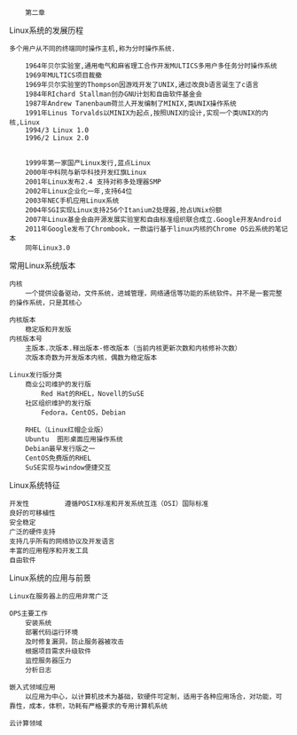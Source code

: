 		第二章
		
Linux系统的发展历程

	多个用户从不同的终端同时操作主机,称为分时操作系统.
	
		1964年贝尔实验室,通用电气和麻省理工合作开发MULTICS多用户多任务分时操作系统
		1969年MULTICS项目裁撤
		1969年贝尔实验室的Thompson因游戏开发了UNIX,通过改良b语言诞生了c语言
		1984年RIchard Stallman创办GNU计划和自由软件基金会
		1987年Andrew Tanenbaum荷兰人开发编制了MINIX,类UNIX操作系统
		1991年Linus Torvalds以MINIX为起点,按照UNIX的设计,实现一个类UNIX的内核,Linux
		1994/3 Linux 1.0
		1996/2 Linux 2.0
		
		
		1999年第一家国产Linux发行,蓝点Linux
		2000年中科院与新华科技开发红旗Linux
		2001年Linux发布2.4	支持对称多处理器SMP
		2002年Linux企业化一年,支持64位
		2003年NEC手机应用Linux系统
		2004年SGI实现Linux支持256个Itanium2处理器,抢占UNix份额
		2007年Linux基金会由开源发展实验室和自由标准组织联合成立.Google开发Android
		2011年Google发布了Chrombook，一款运行基于linux内核的Chrome OS云系统的笔记本
		同年Linux3.0
		
		
常用Linux系统版本

	内核
		一个提供设备驱动，文件系统，进城管理，网络通信等功能的系统软件。并不是一套完整的操作系统，只是其核心
	
	内核版本
		稳定版和开发版
	内核版本号
		主版本.次版本.释出版本-修改版本（当前内核更新次数和内核修补次数）
		次版本奇数为开发版本内核，偶数为稳定版本
	
	Linux发行版分类
		商业公司维护的发行版
			Red Hat的RHEL，Novell的SuSE
		社区组织维护的发行版
			Fedora，CentOS，Debian
			
		RHEL（Linux红帽企业版）
		Ubuntu	图形桌面应用操作系统
		Debian最早发行版之一
		CentOS免费版的RHEL
		SuSE实现与window便捷交互
		
Linux系统特征

	开发性			遵循POSIX标准和开发系统互连（OSI）国际标准
	良好的可移植性	
	安全稳定
	广泛的硬件支持
	支持几乎所有的网络协议及开发语言
	丰富的应用程序和开发工具
	自由软件
	
Linux系统的应用与前景

	Linux在服务器上的应用非常广泛
	
	OPS主要工作
		安装系统
		部署代码运行环境
		及时修复漏洞，防止服务器被攻击
		根据项目需求升级软件
		监控服务器压力
		分析日志
	
	嵌入式领域应用
		以应用为中心，以计算机技术为基础，软硬件可定制，适用于各种应用场合，对功能，可靠性，成本，体积，功耗有严格要求的专用计算机系统
		
	云计算领域
	

		